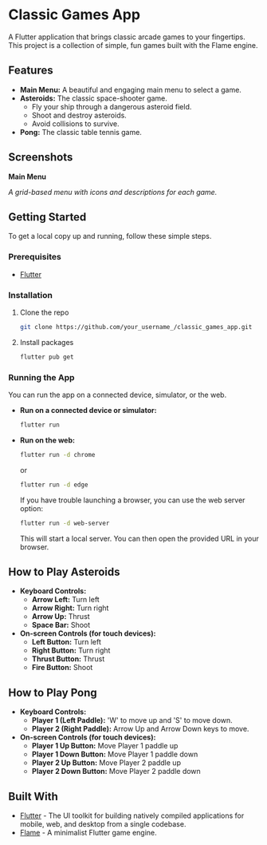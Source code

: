# Classic Games App

A Flutter application that brings classic arcade games to your fingertips. This project is a collection of simple, fun games built with the Flame engine.

## Features

*   **Main Menu:** A beautiful and engaging main menu to select a game.
*   **Asteroids:** The classic space-shooter game.
    *   Fly your ship through a dangerous asteroid field.
    *   Shoot and destroy asteroids.
    *   Avoid collisions to survive.
*   **Pong:** The classic table tennis game.

## Screenshots

**Main Menu**

*A grid-based menu with icons and descriptions for each game.*

## Getting Started

To get a local copy up and running, follow these simple steps.

### Prerequisites

*   [Flutter](https://flutter.dev/docs/get-started/install)

### Installation

1.  Clone the repo
    ```sh
    git clone https://github.com/your_username_/classic_games_app.git
    ```
2.  Install packages
    ```sh
    flutter pub get
    ```

### Running the App

You can run the app on a connected device, simulator, or the web.

*   **Run on a connected device or simulator:**
    ```sh
    flutter run
    ```
*   **Run on the web:**
    ```sh
    flutter run -d chrome
    ```
    or
    ```sh
    flutter run -d edge
    ```
    If you have trouble launching a browser, you can use the web server option:
    ```sh
    flutter run -d web-server
    ```
    This will start a local server. You can then open the provided URL in your browser.

## How to Play Asteroids

*   **Keyboard Controls:**
    *   **Arrow Left:** Turn left
    *   **Arrow Right:** Turn right
    *   **Arrow Up:** Thrust
    *   **Space Bar:** Shoot
*   **On-screen Controls (for touch devices):**
    *   **Left Button:** Turn left
    *   **Right Button:** Turn right
    *   **Thrust Button:** Thrust
    *   **Fire Button:** Shoot

## How to Play Pong

*   **Keyboard Controls:**
    *   **Player 1 (Left Paddle):** 'W' to move up and 'S' to move down.
    *   **Player 2 (Right Paddle):** Arrow Up and Arrow Down keys to move.
*   **On-screen Controls (for touch devices):**
    *   **Player 1 Up Button:** Move Player 1 paddle up
    *   **Player 1 Down Button:** Move Player 1 paddle down
    *   **Player 2 Up Button:** Move Player 2 paddle up
    *   **Player 2 Down Button:** Move Player 2 paddle down

## Built With

*   [Flutter](https://flutter.dev/) - The UI toolkit for building natively compiled applications for mobile, web, and desktop from a single codebase.
*   [Flame](https://flame-engine.org/) - A minimalist Flutter game engine.